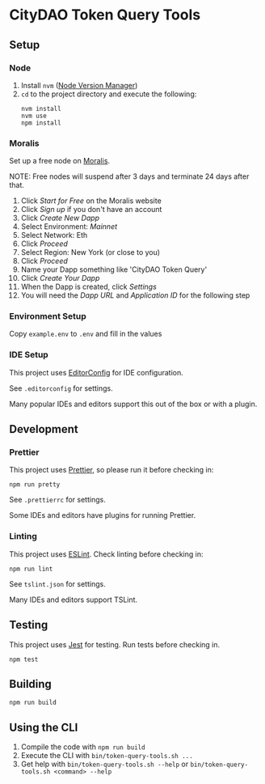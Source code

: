 # CityDAO Token Query Tools

## Setup

### Node

1.  Install `nvm` ([Node Version Manager](https://github.com/nvm-sh/nvm))
2.  `cd` to the project directory and execute the following:
    ```
    nvm install
    nvm use
    npm install
    ```

### Moralis

Set up a free node on [Moralis](https://moralis.io/).

NOTE: Free nodes will suspend after 3 days and terminate 24 days after that.

1. Click _Start for Free_ on the Moralis website
2. Click _Sign up_ if you don't have an account
3. Click _Create New Dapp_
4. Select Environment: _Mainnet_
5. Select Network: Eth
6. Click _Proceed_
7. Select Region: New York (or close to you)
8. Click _Proceed_
9. Name your Dapp something like 'CityDAO Token Query'
10. Click _Create Your Dapp_
11. When the Dapp is created, click _Settings_
12. You will need the _Dapp URL_ and _Application ID_ for the following step

### Environment Setup

Copy `example.env` to `.env` and fill in the values

### IDE Setup

This project uses [EditorConfig](https://editorconfig.org/) for IDE configuration.

See `.editorconfig` for settings.

Many popular IDEs and editors support this out of the box or with a plugin.

## Development

### Prettier

This project uses [Prettier](https://prettier.io/), so please run it before checking in:

```
npm run pretty
```

See `.prettierrc` for settings.

Some IDEs and editors have plugins for running Prettier.

### Linting

This project uses [ESLint](https://eslint.org/). Check linting before checking in:

```
npm run lint
```

See `tslint.json` for settings.

Many IDEs and editors support TSLint.

## Testing

This project uses [Jest](https://jestjs.io/) for testing. Run tests before checking in.

```
npm test
```

## Building

```
npm run build
```

## Using the CLI

1. Compile the code with `npm run build`
2. Execute the CLI with `bin/token-query-tools.sh ...`
3. Get help with `bin/token-query-tools.sh --help` or 
   `bin/token-query-tools.sh <command> --help`
